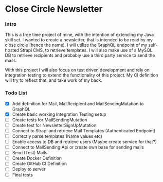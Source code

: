 # Close Circle Newsletter

### Intro
This is a free time project of mine, with the intention of extending my Java 
skill set. I wanted to create a newsletter, that is intended to be read by my
close circle (hence the name). I will utilize the GraphQL endpoint
of my self-hosted Strapi CMS, to retrieve templates. I will also make use of
a MySQL DB to retrieve recipients and probably use a third party service to 
send the mails.

With this project I will also focus on test driven development and rely on
integration testing to extend the functionality of this project. My 
CI definition will try to reflect that, and take work of my back.

### Todo List

- [x] Add definition for Mail, MailRecipient and MailSendingMutation to GraphQL
- [x] Create basic working Integration Testing setup
- [ ] Create tests for MailSendingMutation
- [ ] Create test for NewsletterSignUpMutation
- [ ] Connect to Strapi and retrieve Mail Templates (Authenticated Endpoint)
- [ ] Correctly parse templates (Name values etc)
- [ ] Enable access to DB and retrieve users (Maybe create service for that?)
- [ ] Connect to MailSending Api or create own base for sending mails
- [ ] Send (Test) Mails
- [ ] Create Docker Definition 
- [ ] Create GitHub CI Definition
- [ ] Deploy to server
- [ ] Final tests